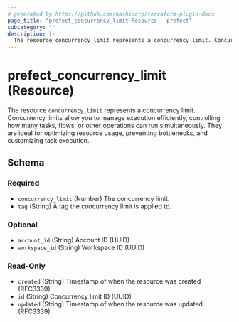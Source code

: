 ```yaml
---
# generated by https://github.com/hashicorp/terraform-plugin-docs
page_title: "prefect_concurrency_limit Resource - prefect"
subcategory: ""
description: |-
  The resource concurrency_limit represents a concurrency limit. Concurrency limits allow you to manage execution efficiently, controlling how many tasks, flows, or other operations can run simultaneously. They are ideal for optimizing resource usage, preventing bottlenecks, and customizing task execution.
---
```


# prefect_concurrency_limit (Resource)

The resource `concurrency_limit` represents a concurrency limit. Concurrency limits allow you to manage execution efficiently, controlling how many tasks, flows, or other operations can run simultaneously. They are ideal for optimizing resource usage, preventing bottlenecks, and customizing task execution.



<!-- schema generated by tfplugindocs -->
## Schema

### Required

- `concurrency_limit` (Number) The concurrency limit.
- `tag` (String) A tag the concurrency limit is applied to.

### Optional

- `account_id` (String) Account ID (UUID)
- `workspace_id` (String) Workspace ID (UUID)

### Read-Only

- `created` (String) Timestamp of when the resource was created (RFC3339)
- `id` (String) Concurrency limit ID (UUID)
- `updated` (String) Timestamp of when the resource was updated (RFC3339)
